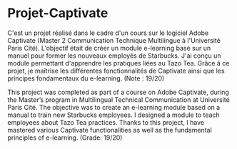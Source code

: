 # Projet-Captivate
C'est un projet réalisé dans le cadre d'un cours sur le logiciel Adobe Captivate (Master 2 Communication Technique Multilingue à l'Université Paris Cité). L'objectif était de créer un module e-learning basé sur un manuel pour former les nouveaux employés de Starbucks. J'ai conçu un module permettant d'apprendre les pratiques liées au Tazo Tea. Grâce à ce projet, je maîtrise les différentes fonctionnalités de Captivate ainsi que les principes fondamentaux du e-learning. (Note : 19/20)

This project was completed as part of a course on Adobe Captivate, during the Master’s program in Multilingual Technical Communication at Université Paris Cité. The objective was to create an e-learning module based on a manual to train new Starbucks employees. I designed a module to teach employees about Tazo Tea practices. Thanks to this project, I have mastered various Captivate functionalities as well as the fundamental principles of e-learning. (Grade: 19/20)
